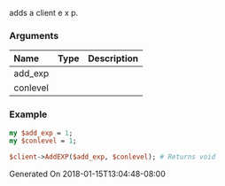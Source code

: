 adds a client e x p.
### Arguments
**Name**|**Type**|**Description**
:---|:---|:---
add_exp||
conlevel||

### Example

```perl
my $add_exp = 1;
my $conlevel = 1;

$client->AddEXP($add_exp, $conlevel); # Returns void
```


Generated On 2018-01-15T13:04:48-08:00
